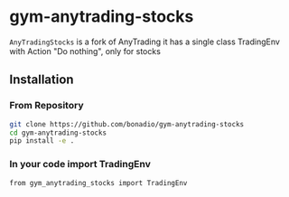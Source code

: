 
# gym-anytrading-stocks

`AnyTradingStocks` is a fork of AnyTrading it has a single class TradingEnv with Action "Do nothing", only for stocks

## Installation

### From Repository
```bash
git clone https://github.com/bonadio/gym-anytrading-stocks
cd gym-anytrading-stocks
pip install -e .

```


### In your code import TradingEnv
```
from gym_anytrading_stocks import TradingEnv 
```

